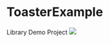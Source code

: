 # ToasterExample
Library Demo Project
[![](https://jitpack.io/v/DroidSU/ToasterExample.svg)](https://jitpack.io/#DroidSU/ToasterExample)

